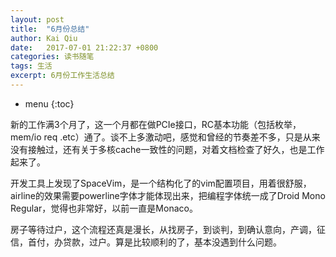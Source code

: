 ```yaml
---
layout: post
title:  "6月份总结"
author: Kai Qiu
date:   2017-07-01 21:22:37 +0800
categories: 读书随笔
tags: 生活
excerpt: 6月份工作生活总结
---
```


* menu
{:toc}

新的工作满3个月了，这一个月都在做PCIe接口，RC基本功能（包括枚举，mem/io req .etc）通了。谈不上多激动吧，感觉和曾经的节奏差不多，只是从来没有接触过，还有关于多核cache一致性的问题，对着文档检查了好久，也是工作起来了。

开发工具上发现了SpaceVim，是一个结构化了的vim配置项目，用着很舒服，airline的效果需要powerline字体才能体现出来，把编程字体统一成了Droid Mono Regular，觉得也非常好，以前一直是Monaco。

房子等待过户，这个流程还真是漫长，从找房子，到谈判，到确认意向，产调，征信，首付，办贷款，过户。算是比较顺利的了，基本没遇到什么问题。